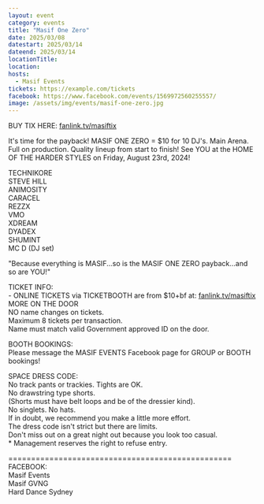 ```yaml
---
layout: event
category: events
title: "Masif One Zero"
date: 2025/03/08
datestart: 2025/03/14
dateend: 2025/03/14
locationTitle:
location:
hosts:
  - Masif Events
tickets: https://example.com/tickets
facebook: https://www.facebook.com/events/1569972560255557/
image: /assets/img/events/masif-one-zero.jpg
---
```


BUY TIX HERE: [fanlink.tv/masiftix](https://l.facebook.com/l.php?u=http%3A%2F%2Ffanlink.tv%2Fmasiftix%3Ffbclid%3DIwZXh0bgNhZW0CMTAAAR3WSCnbRq9KePFSjU2pUdp1ym3C9g5jEplsDT6UZMJogtiOO-7n1k-pHbw_aem__ZJ4LyBxqdOzJE8wKmwUNg&h=AT1wCYiEQ1qctX4oYP0cKq8xNebKJl42Xa-wlGfJABy8RlfaWaqyzrSs9fOGD9h8ODZDhgvuD6b3X2dh0po0dy_Orq7lpoJTo78V4k5P--YpUz_7d5CIWlpXaf7rPI57EHwKdRkI2lvR6FxZPY_IHdQ&__tn__=q&c[0]=AT3oCRetmSrtVIyuYTiG9bbVAS1gYeLNle2eS1vbrgIc2ylE2LAD80smWpDjl8fA8xZwkz9T2baIjMn55zGuiz1mWg7Qk9Gapq0nKEMzIIQkpWa6cIV8G5ocpnN0XiEanqOa7cMEFFkQSD-9T-l00Tt3BGAwEXcH8U9eFA)

It's time for the payback! MASIF ONE ZERO = $10 for 10 DJ's. Main Arena. Full on production. Quality lineup from start to finish! See YOU at the HOME OF THE HARDER STYLES on Friday, August 23rd, 2024!

TECHNIKORE  
STEVE HILL  
ANIMOSITY  
CARACEL  
REZZX  
VMO  
XDREAM  
DYADEX  
SHUMINT  
MC D (DJ set)

"Because everything is MASIF...so is the MASIF ONE ZERO payback...and so are YOU!"

TICKET INFO:  
\- ONLINE TICKETS via TICKETBOOTH are from $10+bf at: [fanlink.tv/masiftix](https://l.facebook.com/l.php?u=http%3A%2F%2Ffanlink.tv%2Fmasiftix%3Ffbclid%3DIwZXh0bgNhZW0CMTAAAR3f1XIhqdc9MVjcwUxujxBpYJb-ozPWho-dl1YPS2hrWi-6bJ8ZZV-TsRM_aem_cdaLFYUyo1ikymrjUVDdiA&h=AT1wCYiEQ1qctX4oYP0cKq8xNebKJl42Xa-wlGfJABy8RlfaWaqyzrSs9fOGD9h8ODZDhgvuD6b3X2dh0po0dy_Orq7lpoJTo78V4k5P--YpUz_7d5CIWlpXaf7rPI57EHwKdRkI2lvR6FxZPY_IHdQ&__tn__=q&c[0]=AT3oCRetmSrtVIyuYTiG9bbVAS1gYeLNle2eS1vbrgIc2ylE2LAD80smWpDjl8fA8xZwkz9T2baIjMn55zGuiz1mWg7Qk9Gapq0nKEMzIIQkpWa6cIV8G5ocpnN0XiEanqOa7cMEFFkQSD-9T-l00Tt3BGAwEXcH8U9eFA)  
MORE ON THE DOOR  
NO name changes on tickets.  
Maximum 8 tickets per transaction.  
Name must match valid Government approved ID on the door.

BOOTH BOOKINGS:  
Please message the MASIF EVENTS Facebook page for GROUP or BOOTH bookings!

SPACE DRESS CODE:  
No track pants or trackies. Tights are OK.  
No drawstring type shorts.  
(Shorts must have belt loops and be of the dressier kind).  
No singlets. No hats.  
If in doubt, we recommend you make a little more effort.  
The dress code isn't strict but there are limits.  
Don't miss out on a great night out because you look too casual.  
\* Management reserves the right to refuse entry.

\=================================================  
FACEBOOK:  
Masif Events  
Masif GVNG  
Hard Dance Sydney
